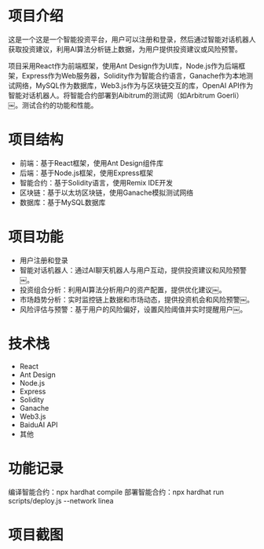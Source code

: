 # 项目介绍
  这是一个这是一个智能投资平台，用户可以注册和登录，然后通过智能对话机器人获取投资建议，利用AI算法分析链上数据，为用户提供投资建议或风险预警。

  项目采用React作为前端框架，使用Ant Design作为UI库，Node.js作为后端框架，Express作为Web服务器，Solidity作为智能合约语言，Ganache作为本地测试网络，MySQL作为数据库，Web3.js作为与区块链交互的库，OpenAI API作为智能对话机器人。将智能合约部署到Aibitrum的测试网（如Arbitrum Goerli）￼。测试合约的功能和性能。

# 项目结构
- 前端：基于React框架，使用Ant Design组件库
- 后端：基于Node.js框架，使用Express框架
- 智能合约：基于Solidity语言，使用Remix IDE开发
- 区块链：基于以太坊区块链，使用Ganache模拟测试网络
- 数据库：基于MySQL数据库

# 项目功能
- 用户注册和登录
- 智能对话机器人：通过AI聊天机器人与用户互动，提供投资建议和风险预警￼。
- 投资组合分析：利用AI算法分析用户的资产配置，提供优化建议￼。
- 市场趋势分析：实时监控链上数据和市场动态，提供投资机会和风险预警￼。
- 风险评估与预警：基于用户的风险偏好，设置风险阈值并实时提醒用户￼。

# 技术栈
- React
- Ant Design
- Node.js
- Express
- Solidity
- Ganache
- Web3.js
- BaiduAI API
- 其他

# 功能记录
编译智能合约：npx hardhat compile
部署智能合约：npx hardhat run scripts/deploy.js --network linea

# 项目截图
